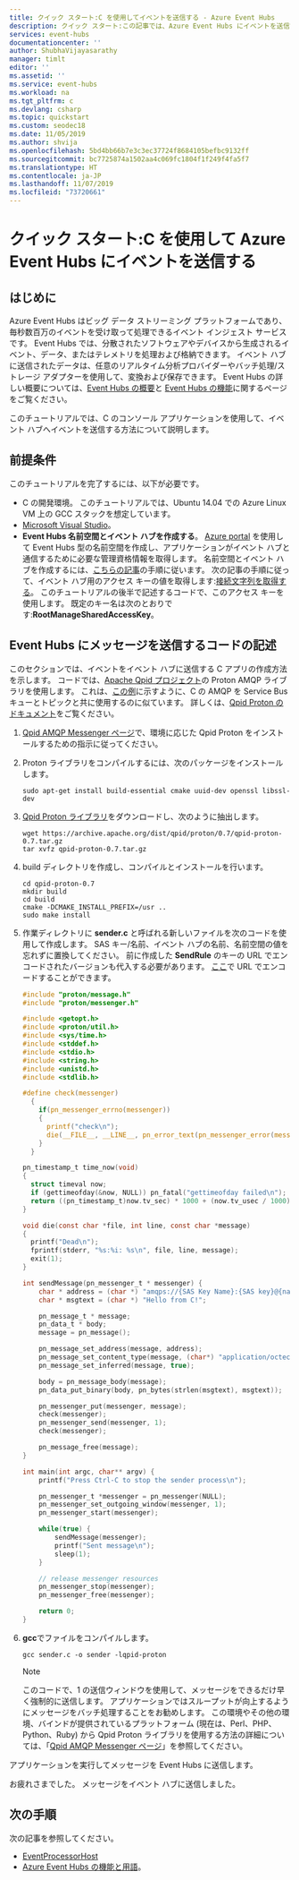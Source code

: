 ```yaml
---
title: クイック スタート:C を使用してイベントを送信する - Azure Event Hubs
description: クイック スタート:この記事では、Azure Event Hubs にイベントを送信する C アプリケーションを作成するためのチュートリアルを提供します。
services: event-hubs
documentationcenter: ''
author: ShubhaVijayasarathy
manager: timlt
editor: ''
ms.assetid: ''
ms.service: event-hubs
ms.workload: na
ms.tgt_pltfrm: c
ms.devlang: csharp
ms.topic: quickstart
ms.custom: seodec18
ms.date: 11/05/2019
ms.author: shvija
ms.openlocfilehash: 5bd4bb66b7e3c3ec37724f8684105befbc9132ff
ms.sourcegitcommit: bc7725874a1502aa4c069fc1804f1f249f4fa5f7
ms.translationtype: HT
ms.contentlocale: ja-JP
ms.lasthandoff: 11/07/2019
ms.locfileid: "73720661"
---
```

# <a name="quickstart-send-events-to-azure-event-hubs-using-c"></a>クイック スタート:C を使用して Azure Event Hubs にイベントを送信する

## <a name="introduction"></a>はじめに
Azure Event Hubs はビッグ データ ストリーミング プラットフォームであり、毎秒数百万のイベントを受け取って処理できるイベント インジェスト サービスです。 Event Hubs では、分散されたソフトウェアやデバイスから生成されるイベント、データ、またはテレメトリを処理および格納できます。 イベント ハブに送信されたデータは、任意のリアルタイム分析プロバイダーやバッチ処理/ストレージ アダプターを使用して、変換および保存できます。 Event Hubs の詳しい概要については、[Event Hubs の概要](event-hubs-about.md)と [Event Hubs の機能](event-hubs-features.md)に関するページをご覧ください。

このチュートリアルでは、C のコンソール アプリケーションを使用して、イベント ハブへイベントを送信する方法について説明します。 

## <a name="prerequisites"></a>前提条件
このチュートリアルを完了するには、以下が必要です。

* C の開発環境。 このチュートリアルでは、Ubuntu 14.04 での Azure Linux VM 上の GCC スタックを想定しています。
* [Microsoft Visual Studio](https://www.visualstudio.com/)。
* **Event Hubs 名前空間とイベント ハブを作成する**。 [Azure portal](https://portal.azure.com) を使用して Event Hubs 型の名前空間を作成し、アプリケーションがイベント ハブと通信するために必要な管理資格情報を取得します。 名前空間とイベント ハブを作成するには、[こちらの記事](event-hubs-create.md)の手順に従います。 次の記事の手順に従って、イベント ハブ用のアクセス キーの値を取得します:[接続文字列を取得する](event-hubs-get-connection-string.md#get-connection-string-from-the-portal)。 このチュートリアルの後半で記述するコードで、このアクセス キーを使用します。 既定のキー名は次のとおりです:**RootManageSharedAccessKey**。

## <a name="write-code-to-send-messages-to-event-hubs"></a>Event Hubs にメッセージを送信するコードの記述
このセクションでは、イベントをイベント ハブに送信する C アプリの作成方法を示します。 コードでは、[Apache Qpid プロジェクト](https://qpid.apache.org/)の Proton AMQP ライブラリを使用します。 これは、[この例](https://code.msdn.microsoft.com/Using-Apache-Qpid-Proton-C-afd76504)に示すように、C の AMQP を Service Bus キューとトピックと共に使用するのに似ています。 詳しくは、[Qpid Proton のドキュメント](https://qpid.apache.org/proton/index.html)をご覧ください。

1. [Qpid AMQP Messenger ページ](https://qpid.apache.org/proton/messenger.html)で、環境に応じた Qpid Proton をインストールするための指示に従ってください。
2. Proton ライブラリをコンパイルするには、次のパッケージをインストールします。
   
    ```shell
    sudo apt-get install build-essential cmake uuid-dev openssl libssl-dev
    ```
3. [Qpid Proton ライブラリ](https://qpid.apache.org/proton/index.html)をダウンロードし、次のように抽出します。
   
    ```shell
    wget https://archive.apache.org/dist/qpid/proton/0.7/qpid-proton-0.7.tar.gz
    tar xvfz qpid-proton-0.7.tar.gz
    ```
4. build ディレクトリを作成し、コンパイルとインストールを行います。
   
    ```shell
    cd qpid-proton-0.7
    mkdir build
    cd build
    cmake -DCMAKE_INSTALL_PREFIX=/usr ..
    sudo make install
    ```
5. 作業ディレクトリに **sender.c** と呼ばれる新しいファイルを次のコードを使用して作成します。 SAS キー/名前、イベント ハブの名前、名前空間の値を忘れずに置換してください。 前に作成した **SendRule** のキーの URL でエンコードされたバージョンも代入する必要があります。 [ここ](https://www.w3schools.com/tags/ref_urlencode.asp)で URL でエンコードすることができます。
   
    ```c
    #include "proton/message.h"
    #include "proton/messenger.h"
   
    #include <getopt.h>
    #include <proton/util.h>
    #include <sys/time.h>
    #include <stddef.h>
    #include <stdio.h>
    #include <string.h>
    #include <unistd.h>
    #include <stdlib.h>
   
    #define check(messenger)                                                     \
      {                                                                          \
        if(pn_messenger_errno(messenger))                                        \
        {                                                                        \
          printf("check\n");                                                     \
          die(__FILE__, __LINE__, pn_error_text(pn_messenger_error(messenger))); \
        }                                                                        \
      }
   
    pn_timestamp_t time_now(void)
    {
      struct timeval now;
      if (gettimeofday(&now, NULL)) pn_fatal("gettimeofday failed\n");
      return ((pn_timestamp_t)now.tv_sec) * 1000 + (now.tv_usec / 1000);
    }  
   
    void die(const char *file, int line, const char *message)
    {
      printf("Dead\n");
      fprintf(stderr, "%s:%i: %s\n", file, line, message);
      exit(1);
    }
   
    int sendMessage(pn_messenger_t * messenger) {
        char * address = (char *) "amqps://{SAS Key Name}:{SAS key}@{namespace name}.servicebus.windows.net/{event hub name}";
        char * msgtext = (char *) "Hello from C!";
   
        pn_message_t * message;
        pn_data_t * body;
        message = pn_message();
   
        pn_message_set_address(message, address);
        pn_message_set_content_type(message, (char*) "application/octect-stream");
        pn_message_set_inferred(message, true);
   
        body = pn_message_body(message);
        pn_data_put_binary(body, pn_bytes(strlen(msgtext), msgtext));
   
        pn_messenger_put(messenger, message);
        check(messenger);
        pn_messenger_send(messenger, 1);
        check(messenger);
   
        pn_message_free(message);
    }
   
    int main(int argc, char** argv) {
        printf("Press Ctrl-C to stop the sender process\n");
   
        pn_messenger_t *messenger = pn_messenger(NULL);
        pn_messenger_set_outgoing_window(messenger, 1);
        pn_messenger_start(messenger);
   
        while(true) {
            sendMessage(messenger);
            printf("Sent message\n");
            sleep(1);
        }
   
        // release messenger resources
        pn_messenger_stop(messenger);
        pn_messenger_free(messenger);
   
        return 0;
    }
    ```
6. **gcc**でファイルをコンパイルします。
   
    ```
    gcc sender.c -o sender -lqpid-proton
    ```

    > [!NOTE]
    > このコードで、1 の送信ウィンドウを使用して、メッセージをできるだけ早く強制的に送信します。 アプリケーションではスループットが向上するようにメッセージをバッチ処理することをお勧めします。 この環境やその他の環境、バインドが提供されているプラットフォーム (現在は、Perl、PHP、Python、Ruby) から Qpid Proton ライブラリを使用する方法の詳細については、「[Qpid AMQP Messenger ページ](https://qpid.apache.org/proton/messenger.html)」を参照してください。

アプリケーションを実行してメッセージを Event Hubs に送信します。 

お疲れさまでした。 メッセージをイベント ハブに送信しました。

## <a name="next-steps"></a>次の手順
次の記事を参照してください。

- [EventProcessorHost](event-hubs-event-processor-host.md)
- [Azure Event Hubs の機能と用語](event-hubs-features.md)。


<!-- Images. -->
[21]: ./media/event-hubs-c-ephcs-getstarted/run-csharp-ephcs1.png
[24]: ./media/event-hubs-c-ephcs-getstarted/receive-eph-c.png
